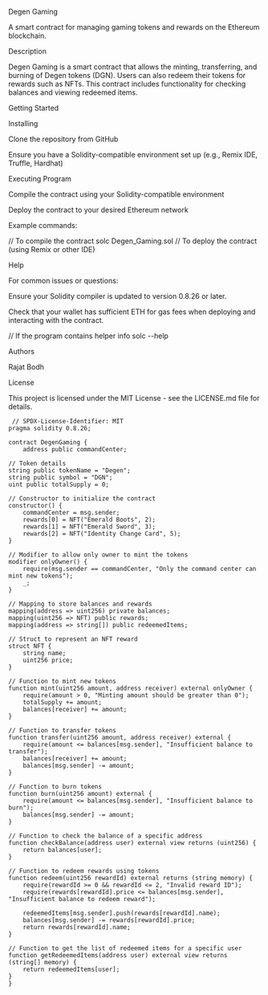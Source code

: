 Degen Gaming 

A smart contract for managing gaming tokens and rewards on the Ethereum blockchain. 

Description 

Degen Gaming is a smart contract that allows the minting, transferring, and burning of Degen tokens (DGN). Users can also redeem their tokens for rewards such as NFTs. This contract includes functionality for checking balances and viewing redeemed items. 

Getting Started 

Installing 

Clone the repository from GitHub 

Ensure you have a Solidity-compatible environment set up (e.g., Remix IDE, Truffle, Hardhat) 

Executing Program 

Compile the contract using your Solidity-compatible environment 

Deploy the contract to your desired Ethereum network 

Example commands: 

// To compile the contract 
solc Degen_Gaming.sol 
// To deploy the contract (using Remix or other IDE) 
 

Help 

For common issues or questions: 

Ensure your Solidity compiler is updated to version 0.8.26 or later. 

Check that your wallet has sufficient ETH for gas fees when deploying and interacting with the contract. 


// If the program contains helper info 
solc --help 
 

Authors 

Rajat Bodh 

License 

This project is licensed under the MIT License - see the LICENSE.md file for details. 

 
     // SPDX-License-Identifier: MIT
    pragma solidity 0.8.26;
    
    contract DegenGaming {
        address public commandCenter;

    // Token details
    string public tokenName = "Degen";
    string public symbol = "DGN";
    uint public totalSupply = 0;

    // Constructor to initialize the contract
    constructor() {
        commandCenter = msg.sender;
        rewards[0] = NFT("Emerald Boots", 2);
        rewards[1] = NFT("Emerald Sword", 3);
        rewards[2] = NFT("Identity Change Card", 5);
    }

    // Modifier to allow only owner to mint the tokens
    modifier onlyOwner() {
        require(msg.sender == commandCenter, "Only the command center can mint new tokens");
        _;
    }

    // Mapping to store balances and rewards
    mapping(address => uint256) private balances;
    mapping(uint256 => NFT) public rewards;
    mapping(address => string[]) public redeemedItems;

    // Struct to represent an NFT reward
    struct NFT {
        string name;
        uint256 price;
    }

    // Function to mint new tokens
    function mint(uint256 amount, address receiver) external onlyOwner {
        require(amount > 0, "Minting amount should be greater than 0");
        totalSupply += amount;
        balances[receiver] += amount;
    }

    // Function to transfer tokens
    function transfer(uint256 amount, address receiver) external {
        require(amount <= balances[msg.sender], "Insufficient balance to transfer");
        balances[receiver] += amount;
        balances[msg.sender] -= amount;
    }

    // Function to burn tokens
    function burn(uint256 amount) external {
        require(amount <= balances[msg.sender], "Insufficient balance to burn");
        balances[msg.sender] -= amount;
    }

    // Function to check the balance of a specific address
    function checkBalance(address user) external view returns (uint256) {
        return balances[user];
    }

    // Function to redeem rewards using tokens
    function redeem(uint256 rewardId) external returns (string memory) {
        require(rewardId >= 0 && rewardId <= 2, "Invalid reward ID");
        require(rewards[rewardId].price <= balances[msg.sender], "Insufficient balance to redeem reward");
        
        redeemedItems[msg.sender].push(rewards[rewardId].name);
        balances[msg.sender] -= rewards[rewardId].price;
        return rewards[rewardId].name;
    }

    // Function to get the list of redeemed items for a specific user
    function getRedeemedItems(address user) external view returns (string[] memory) {
        return redeemedItems[user];
    }
    }
